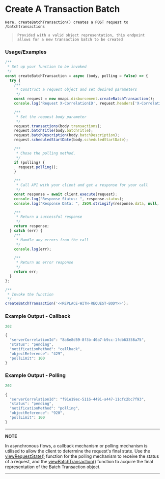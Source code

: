 # Create A Transaction Batch

`Here, createBatchTransaction() creates a POST request to /batchtransactions`

> `Provided with a valid object representation, this endpoint allows for a new transaction batch to be created`

### Usage/Examples

```javascript
/**
 * Set up your function to be invoked
 */
const createBatchTransaction = async (body, polling = false) => {
  try {
    /**
     * Construct a request object and set desired parameters
     */
    const request = new mmapi.disbursement.createBatchTransaction();
    console.log('Request X-CorrelationID', request.headers['X-CorrelationID']);

    /**
     * Set the request body parameter
     */
    request.transactions(body.transactions);
    request.batchTitle(body.batchTitle);
    request.batchDescription(body.batchDescription);
    request.scheduledStartDate(body.scheduledStartDate);

    /**
     * Chose the polling method.
     */
    if (polling) {
      request.polling();
    }

    /**
     * Call API with your client and get a response for your call
     */
    const response = await client.execute(request);
    console.log("Response Status: ", response.status);
    console.log("Response Data: ", JSON.stringify(response.data, null, 4));

    /**
     * Return a successful response
     */
    return response;
  } catch (err) {
    /**
     * Handle any errors from the call
     */
    console.log(err);

    /**
     * Return an error response
     */
    return err;
  }
};

/**
 * Invoke the function
 */
createBatchTransaction('<<REPLACE-WITH-REQUEST-BODY>>');
```

### Example Output - Callback

```javascript
202

{
  "serverCorrelationId": "8a8e8d59-8f3b-40a7-b9cc-1fdb63358a75",
  "status": "pending",
  "notificationMethod": "callback",
  "objectReference": "429",
  "pollLimit": 100
}
```

### Example Output - Polling

```javascript
202

{
  "serverCorrelationId": "f91e19ec-5116-4491-a447-11cfc2bc7f93",
  "status": "pending",
  "notificationMethod": "polling",
  "objectReference": "920",
  "pollLimit": 100
}
```

---

**NOTE**

In asynchronous flows, a callback mechanism or polling mechanism is utilised to allow the client to determine the request's final state. Use the [viewRequestState()](viewRequestState.Readme.md) function for the polling mechanism to receive the status of a request, and the [viewBatchTransaction()](viewBatchTransaction.Readme.md) function to acquire the final representation of the Batch Transaction object.

---